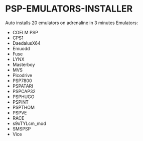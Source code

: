 # PSP-EMULATORS-INSTALLER
Auto installs 20 emulators on adrenaline in 3 minutes
Emulators:
- COELM PSP
- CPS1
- DaedalusX64
- Emuodd
- Fuse
- LYNX
- Masterboy
- MVS
- Picodrive
- PSP7800
- PSPATARI
- PSPCAP32
- PSPHUGO
- PSPINT
- PSPTHOM
- PSPVE
- RACE
- s9xTYLcm_mod
- SMSPSP
- Vice
